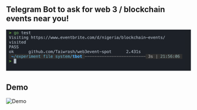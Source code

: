 ## Telegram Bot to ask for web 3 / blockchain events near you!

![Test Coverage](/test-cover.png)

## Demo

![Demo](/demo.gif)
